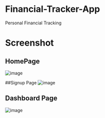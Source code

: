 # Financial-Tracker-App
Personal Financial Tracking 

# Screenshot

## HomePage
![image](https://github.com/viv2711/Financial-Tracker-App/assets/103623797/36574a21-a037-4b69-a81d-29703df16316)

##Signup Page
![image](https://github.com/viv2711/Financial-Tracker-App/assets/103623797/581de4d6-9945-41a3-9197-01a9cd4f5c24)

## Dashboard Page
![image](https://github.com/viv2711/Financial-Tracker-App/assets/103623797/c6cf7026-c19a-447a-b44e-6232bedadc03)




